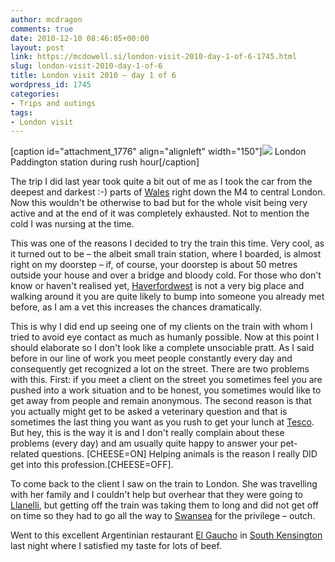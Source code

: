 ```yaml
---
author: mcdragon
comments: true
date: 2010-12-10 08:46:05+00:00
layout: post
link: https://mcdowell.si/london-visit-2010-day-1-of-6-1745.html
slug: london-visit-2010-day-1-of-6
title: London visit 2010 – day 1 of 6
wordpress_id: 1745
categories:
- Trips and outings
tags:
- London visit
---
```




[caption id="attachment_1776" align="alignleft" width="150"][![](https://mcdowell.si/wp-content/uploads/2010/12/london_paddington-1-150x150.jpg)](https://mcdowell.si/wp-content/uploads/2010/12/london_paddington.jpg) London Paddington station during rush hour[/caption]

The trip I did last year took quite a bit out of me as I took the car from the deepest and darkest :-) parts of [Wales](http://en.wikipedia.org/wiki/Wales) right down the M4 to central London. Now this wouldn't be otherwise to bad but for the whole visit being very active and at the end of it was completely exhausted. Not to mention the cold I was nursing at the time.

This was one of the reasons I decided to try the train this time. Very cool, as it turned out to be – the albeit small train station, where I boarded, is almost right on my doorstep – if, of course, your doorstep is about 50 metres outside your house and over a bridge and bloody cold. For those who don't know or haven't realised yet, [Haverfordwest](http://en.wikipedia.org/wiki/Haverfordwest) is not a very big place and walking around it you are quite likely to bump into someone you already met before, as I am a vet this increases the chances dramatically.

This is why I did end up seeing one of my clients on the train with whom I tried to avoid eye contact as much as humanly possible. Now at this point I should elaborate so I don't look like a complete unsociable pratt. As I said before in our line of work you meet people constantly every day and consequently get recognized a lot on the street. There are two problems with this. First: if you meet a client on the street you sometimes feel you are pushed into a work situation and to be honest, you sometimes would like to get away from people and remain anonymous. The second reason is that you actually might get to be asked a veterinary question and that is sometimes the last thing you want as you rush to get your lunch at [Tesco](http://en.wikipedia.org/wiki/Tesco). But hey, this is the way it is and I don't really complain about these problems (every day) and am usually quite happy to answer your pet-related questions. [CHEESE=ON] Helping animals is the reason I really DID get into this profession.[CHEESE=OFF].

To come back to the client I saw on the train to London. She was travelling with her family and I couldn't help but overhear that they were going to [Llanelli](http://en.wikipedia.org/wiki/Llanelli), but getting off the train was taking them to long and did not get off on time so they had to go all the way to [Swansea](http://en.wikipedia.org/wiki/Swansea) for the privilege – outch.

Went to this excellent Argentinian restaurant [El Gaucho](http://www.elgaucho.co.uk/) in [South Kensington](http://en.wikipedia.org/wiki/South_Kensington) last night where I satisfied my taste for lots of beef.
